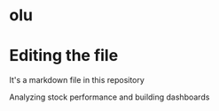 # olu
# Editing the file


It's a markdown file in this repository

Analyzing stock performance and building dashboards

